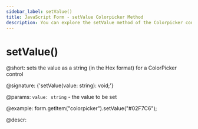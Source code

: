 ```yaml
---
sidebar_label: setValue()
title: JavaScript Form - setValue Colorpicker Method 
description: You can explore the setValue method of the Colorpicker control of Form in the documentation of the DHTMLX JavaScript UI library. Browse developer guides and API reference, try out code examples and live demos, and download a free 30-day evaluation version of DHTMLX Suite 7.
---
```


# setValue()

@short: sets the value as a string (in the Hex format) for a ColorPicker control

@signature: {'setValue(value: string): void;'}

@params:
`value: string` - the value to be set  

@example:
form.getItem("colorpicker").setValue("#02F7C6");

@descr:
